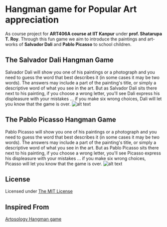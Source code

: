 Hangman game for Popular Art appreciation
============================================

As course project for **ART406A course at IIT Kanpur** under **prof. Shatarupa T. Roy**. Through this fun game we aim to introduce the paintings and art-works of **Salvador Dali** and **Pablo Picasso** to school children. 


The Salvador Dali Hangman Game
-----------------------------------
Salvador Dali will show you one of his paintings or a photograph and you need to guess the word that best describes it (in some cases it may be two words). The answers may include a part of the painting's title, or simply a descriptive word of what you see in the art. But as Salvador Dali sits there next to his painting, if you choose a wrong letter, you'll see Dali express his displeasure with your mistakes ... if you make six wrong choices, Dali will let you know that the game is over.
![alt text](https://github.com/vickianand/Dali-Picasso-Hangman-Game/blob/master/img/artists/dali/have_fun.gif "Salvador Dalí was a prominent Spanish surrealist painter born in Figueres, Catalonia, Spain.")



The Pablo Picasso Hangman Game
-----------------------------------
Pablo Picasso will show you one of his paintings or a photograph and you need to guess the word that best describes it (in some cases it may be two words). The answers may include a part of the painting's title, or simply a descriptive word of what you see in the art. But as Pablo Picasso sits there next to his painting, if you choose a wrong letter, you'll see Picasso express his displeasure with your mistakes ... if you make six wrong choices, Picasso will let you know that the game is over.
![alt text](https://github.com/vickianand/Dali-Picasso-Hangman-Game/blob/master/img/artists/picasso/have_fun.gif "Pablo Picasso lived from 1881-1973, and was a Spanish-born painter, sculptor, graphic artist, and ceramist, who worked in France. He is generally considered to have been the most important artist of the 20th-century.")


License
-------------
Licensed under [The MIT License](LICENSE)


Inspired From
-----------------
[Artosology Hangman game](http://www.artsology.com/salvador-dali-hangman.php)
